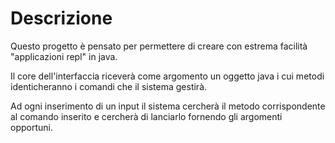 # Descrizione
Questo progetto è pensato per permettere di creare con estrema facilità "applicazioni repl" in java.

Il core dell'interfaccia riceverà come argomento un oggetto java i cui metodi identicheranno i comandi che il sistema gestirà.

Ad ogni inserimento di un input il sistema cercherà il metodo corrispondente al comando inserito e cercherà di lanciarlo fornendo gli argomenti opportuni.



